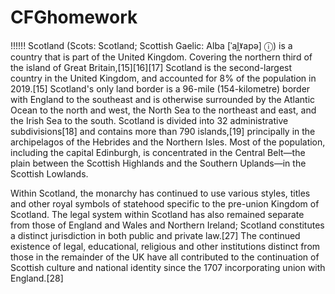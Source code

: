 # CFGhomework
!!!!!!
Scotland (Scots: Scotland; Scottish Gaelic: Alba [ˈal̪ˠapə] ⓘ) is a country that is part of the United Kingdom. Covering the northern third of the island of Great Britain,[15][16][17] Scotland is the second-largest country in the United Kingdom, and accounted for 8% of the population in 2019.[15] Scotland's only land border is a 96-mile (154-kilometre) border with England to the southeast and is otherwise surrounded by the Atlantic Ocean to the north and west, the North Sea to the northeast and east, and the Irish Sea to the south. Scotland is divided into 32 administrative subdivisions[18] and contains more than 790 islands,[19] principally in the archipelagos of the Hebrides and the Northern Isles. Most of the population, including the capital Edinburgh, is concentrated in the Central Belt—the plain between the Scottish Highlands and the Southern Uplands—in the Scottish Lowlands.



Within Scotland, the monarchy has continued to use various styles, titles and other royal symbols of statehood specific to the pre-union Kingdom of Scotland. The legal system within Scotland has also remained separate from those of England and Wales and Northern Ireland; Scotland constitutes a distinct jurisdiction in both public and private law.[27] The continued existence of legal, educational, religious and other institutions distinct from those in the remainder of the UK have all contributed to the continuation of Scottish culture and national identity since the 1707 incorporating union with England.[28]
